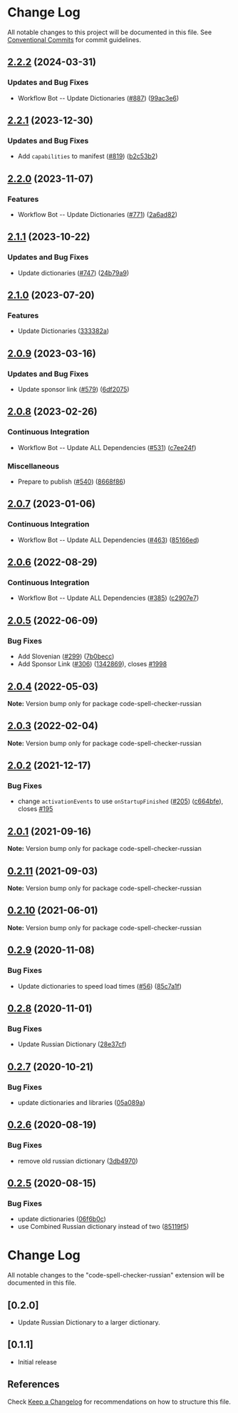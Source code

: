# Change Log

All notable changes to this project will be documented in this file.
See [Conventional Commits](https://conventionalcommits.org) for commit guidelines.

## [2.2.2](https://github.com/streetsidesoftware/vscode-cspell-dict-extensions/compare/code-spell-checker-russian@2.2.1...code-spell-checker-russian@2.2.2) (2024-03-31)


### Updates and Bug Fixes

* Workflow Bot -- Update Dictionaries ([#887](https://github.com/streetsidesoftware/vscode-cspell-dict-extensions/issues/887)) ([99ac3e6](https://github.com/streetsidesoftware/vscode-cspell-dict-extensions/commit/99ac3e6405d37eb3a68c8d6b1dce4d22f9ef817d))

## [2.2.1](https://github.com/streetsidesoftware/vscode-cspell-dict-extensions/compare/code-spell-checker-russian@2.2.0...code-spell-checker-russian@2.2.1) (2023-12-30)


### Updates and Bug Fixes

* Add `capabilities` to manifest ([#819](https://github.com/streetsidesoftware/vscode-cspell-dict-extensions/issues/819)) ([b2c53b2](https://github.com/streetsidesoftware/vscode-cspell-dict-extensions/commit/b2c53b27df0597c88c82c9773c054a1a5f6c1b54))

## [2.2.0](https://github.com/streetsidesoftware/vscode-cspell-dict-extensions/compare/code-spell-checker-russian@2.1.1...code-spell-checker-russian@2.2.0) (2023-11-07)


### Features

* Workflow Bot -- Update Dictionaries ([#771](https://github.com/streetsidesoftware/vscode-cspell-dict-extensions/issues/771)) ([2a6ad82](https://github.com/streetsidesoftware/vscode-cspell-dict-extensions/commit/2a6ad8295ed4e5264867df8c9c97e14d6e0763bc))

## [2.1.1](https://github.com/streetsidesoftware/vscode-cspell-dict-extensions/compare/code-spell-checker-russian@2.1.0...code-spell-checker-russian@2.1.1) (2023-10-22)


### Updates and Bug Fixes

* Update dictionaries ([#747](https://github.com/streetsidesoftware/vscode-cspell-dict-extensions/issues/747)) ([24b79a9](https://github.com/streetsidesoftware/vscode-cspell-dict-extensions/commit/24b79a9e1b641009b6fd3206eebd443169e67123))

## [2.1.0](https://github.com/streetsidesoftware/vscode-cspell-dict-extensions/compare/code-spell-checker-russian@2.0.9...code-spell-checker-russian@2.1.0) (2023-07-20)


### Features

* Update Dictionaries ([333382a](https://github.com/streetsidesoftware/vscode-cspell-dict-extensions/commit/333382a02ac229a13b3d77a122b7e8201cad695c))

## [2.0.9](https://github.com/streetsidesoftware/vscode-cspell-dict-extensions/compare/code-spell-checker-russian@2.0.8...code-spell-checker-russian@2.0.9) (2023-03-16)


### Updates and Bug Fixes

* Update sponsor link ([#579](https://github.com/streetsidesoftware/vscode-cspell-dict-extensions/issues/579)) ([6df2075](https://github.com/streetsidesoftware/vscode-cspell-dict-extensions/commit/6df2075cda94e9253a1f11d5dcf63e73a49b8edd))

## [2.0.8](https://github.com/streetsidesoftware/vscode-cspell-dict-extensions/compare/code-spell-checker-russian@2.0.7...code-spell-checker-russian@2.0.8) (2023-02-26)


### Continuous Integration

* Workflow Bot -- Update ALL Dependencies ([#531](https://github.com/streetsidesoftware/vscode-cspell-dict-extensions/issues/531)) ([c7ee24f](https://github.com/streetsidesoftware/vscode-cspell-dict-extensions/commit/c7ee24f30552a6e8904a8d489b8a76ddcd3eedec))


### Miscellaneous

* Prepare to publish ([#540](https://github.com/streetsidesoftware/vscode-cspell-dict-extensions/issues/540)) ([8668f86](https://github.com/streetsidesoftware/vscode-cspell-dict-extensions/commit/8668f86b5fe3bf076cc44db54ec9b15d2f137623))

## [2.0.7](https://github.com/streetsidesoftware/vscode-cspell-dict-extensions/compare/code-spell-checker-russian@2.0.6...code-spell-checker-russian@2.0.7) (2023-01-06)


### Continuous Integration

* Workflow Bot -- Update ALL Dependencies ([#463](https://github.com/streetsidesoftware/vscode-cspell-dict-extensions/issues/463)) ([85166ed](https://github.com/streetsidesoftware/vscode-cspell-dict-extensions/commit/85166ed01b3b324b9bfc737443a76318aa1cdda7))

## [2.0.6](https://github.com/streetsidesoftware/vscode-cspell-dict-extensions/compare/code-spell-checker-russian@2.0.5...code-spell-checker-russian@2.0.6) (2022-08-29)


### Continuous Integration

* Workflow Bot -- Update ALL Dependencies ([#385](https://github.com/streetsidesoftware/vscode-cspell-dict-extensions/issues/385)) ([c2907e7](https://github.com/streetsidesoftware/vscode-cspell-dict-extensions/commit/c2907e7af39c1b7f42549cfb5f555dce6f62fb4a))

## [2.0.5](https://github.com/streetsidesoftware/vscode-cspell-dict-extensions/compare/code-spell-checker-russian@2.0.4...code-spell-checker-russian@2.0.5) (2022-06-09)


### Bug Fixes

* Add Slovenian ([#299](https://github.com/streetsidesoftware/vscode-cspell-dict-extensions/issues/299)) ([7b0becc](https://github.com/streetsidesoftware/vscode-cspell-dict-extensions/commit/7b0becc910e11e674ad32be812aa5e138b005219))
* Add Sponsor Link ([#306](https://github.com/streetsidesoftware/vscode-cspell-dict-extensions/issues/306)) ([1342869](https://github.com/streetsidesoftware/vscode-cspell-dict-extensions/commit/13428699ee20f6b6a597dd2638d5633f2a53c9cf)), closes [#1998](https://github.com/streetsidesoftware/vscode-cspell-dict-extensions/issues/1998)





## [2.0.4](https://github.com/streetsidesoftware/vscode-cspell-dict-extensions/compare/code-spell-checker-russian@2.0.3...code-spell-checker-russian@2.0.4) (2022-05-03)

**Note:** Version bump only for package code-spell-checker-russian





## [2.0.3](https://github.com/streetsidesoftware/vscode-cspell-dict-extensions/compare/code-spell-checker-russian@2.0.2...code-spell-checker-russian@2.0.3) (2022-02-04)

**Note:** Version bump only for package code-spell-checker-russian





## [2.0.2](https://github.com/streetsidesoftware/vscode-cspell-dict-extensions/compare/code-spell-checker-russian@2.0.1...code-spell-checker-russian@2.0.2) (2021-12-17)


### Bug Fixes

* change `activationEvents` to use `onStartupFinished` ([#205](https://github.com/streetsidesoftware/vscode-cspell-dict-extensions/issues/205)) ([c664bfe](https://github.com/streetsidesoftware/vscode-cspell-dict-extensions/commit/c664bfe88497c9eaf82aa5549734d99db9194001)), closes [#195](https://github.com/streetsidesoftware/vscode-cspell-dict-extensions/issues/195)





## [2.0.1](https://github.com/streetsidesoftware/vscode-cspell-dict-extensions/compare/code-spell-checker-russian@0.2.11...code-spell-checker-russian@2.0.1) (2021-09-16)

**Note:** Version bump only for package code-spell-checker-russian





## [0.2.11](https://github.com/streetsidesoftware/vscode-cspell-dict-extensions/compare/code-spell-checker-russian@0.2.10...code-spell-checker-russian@0.2.11) (2021-09-03)

**Note:** Version bump only for package code-spell-checker-russian

## [0.2.10](https://github.com/streetsidesoftware/vscode-cspell-dict-extensions/compare/code-spell-checker-russian@0.2.9...code-spell-checker-russian@0.2.10) (2021-06-01)

**Note:** Version bump only for package code-spell-checker-russian

## [0.2.9](https://github.com/streetsidesoftware/vscode-cspell-dict-extensions/compare/code-spell-checker-russian@0.2.8...code-spell-checker-russian@0.2.9) (2020-11-08)

### Bug Fixes

- Update dictionaries to speed load times ([#56](https://github.com/streetsidesoftware/vscode-cspell-dict-extensions/issues/56)) ([85c7a1f](https://github.com/streetsidesoftware/vscode-cspell-dict-extensions/commit/85c7a1f3363945594f6d86dbb7dae7f4c95a76e7))

## [0.2.8](https://github.com/streetsidesoftware/vscode-cspell-dict-extensions/compare/code-spell-checker-russian@0.2.7...code-spell-checker-russian@0.2.8) (2020-11-01)

### Bug Fixes

- Update Russian Dictionary ([28e37cf](https://github.com/streetsidesoftware/vscode-cspell-dict-extensions/commit/28e37cfa382520aa804f4de03f83e1a80ab94996))

## [0.2.7](https://github.com/streetsidesoftware/vscode-cspell-dict-extensions/compare/code-spell-checker-russian@0.2.6...code-spell-checker-russian@0.2.7) (2020-10-21)

### Bug Fixes

- update dictionaries and libraries ([05a089a](https://github.com/streetsidesoftware/vscode-cspell-dict-extensions/commit/05a089add3e0e3606ac1604df1539adfb272461f))

## [0.2.6](https://github.com/streetsidesoftware/vscode-cspell-dict-extensions/compare/code-spell-checker-russian@0.2.5...code-spell-checker-russian@0.2.6) (2020-08-19)

### Bug Fixes

- remove old russian dictionary ([3db4970](https://github.com/streetsidesoftware/vscode-cspell-dict-extensions/commit/3db4970fea291d31e5318270239c4fd2689738cc))

## [0.2.5](https://github.com/streetsidesoftware/vscode-cspell-dict-extensions/compare/code-spell-checker-russian@0.2.4...code-spell-checker-russian@0.2.5) (2020-08-15)

### Bug Fixes

- update dictionaries ([06f6b0c](https://github.com/streetsidesoftware/vscode-cspell-dict-extensions/commit/06f6b0cd9c011d55de841aa75591422a18d8a8f6))
- use Combined Russian dictionary instead of two ([85119f5](https://github.com/streetsidesoftware/vscode-cspell-dict-extensions/commit/85119f590946fe2af2ad726cf51a7b3d96cf4149))

# Change Log

All notable changes to the "code-spell-checker-russian" extension will be documented in this file.

## [0.2.0]

- Update Russian Dictionary to a larger dictionary.

## [0.1.1]

- Initial release

## References

Check [Keep a Changelog](http://keepachangelog.com/) for recommendations on how to structure this file.
